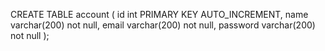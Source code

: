CREATE TABLE account 
(
	id int PRIMARY KEY AUTO_INCREMENT, 
    name varchar(200) not null,
    email varchar(200) not null,
    password varchar(200) not null
);
